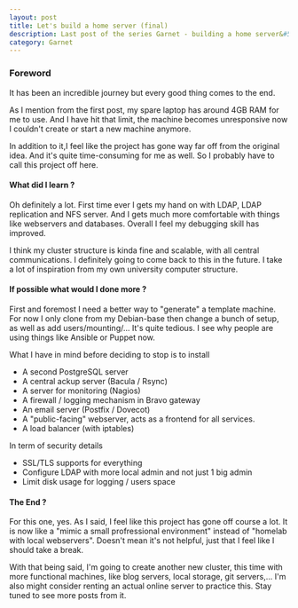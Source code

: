 ```yaml
---
layout: post
title: Let's build a home server (final)
description: Last post of the series Garnet - building a home server&#58; The End
category: Garnet
---
```


### Foreword

It has been an incredible journey but every good thing comes to the end.

As I mention from the first post, my spare laptop has around 4GB RAM for me to use.
And I have hit that limit, the machine becomes unresponsive now I couldn't create or start a new machine anymore.

In addition to it,I feel like the project has gone way far off from the original idea.
And it's quite time-consuming for me as well.
So I probably have to call this project off here.

#### What did I learn ?

Oh definitely a lot.
First time ever I gets my hand on with LDAP, LDAP replication and NFS server.
And I gets much more comfortable with things like webservers and databases.
Overall I feel my debugging skill has improved.

I think my cluster structure is kinda fine and scalable, with all central communications.
I definitely going to come back to this in the future.
I take a lot of inspiration from my own university computer structure.

#### If possible what would I done more ?

First and foremost I need a better way to "generate" a template machine.
For now I only clone from my Debian-base then change a bunch of setup, as well as add users/mounting/...
It's quite tedious.
I see why people are using things like Ansible or Puppet now.

What I have in mind before deciding to stop is to install
- A second PostgreSQL server
- A central ackup server (Bacula / Rsync)
- A server for monitoring (Nagios)
- A firewall / logging mechanism in Bravo gateway
- An email server (Postfix / Dovecot)
- A "public-facing" webserver, acts as a frontend for all services.
- A load balancer (with iptables)

In term of security details
- SSL/TLS supports for everything
- Configure LDAP with more local admin and not just 1 big admin
- Limit disk usage for logging / users space

#### The End ?

For this one, yes.
As I said, I feel like this project has gone off course a lot.
It is now like a "mimic a small profressional environment" instead of "homelab with local webservers".
Doesn't mean it's not helpful, just that I feel like I should take a break.

With that being said, I'm going to create another new cluster, this time with more functional machines, like blog servers, local storage, git servers,...
I'm also might consider renting an actual online server to practice this.
Stay tuned to see more posts from it.

